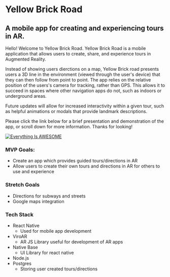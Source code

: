 # Yellow Brick Road

## A mobile app for creating and experiencing tours in AR.

  Hello! Welcome to Yellow Brick Road. Yellow Brick Road is a mobile application that allows users to create, share, and experience tours in Augmented Reality. 
  
  Instead of showing users dierctions on a map, Yellow Brick road presents users a 3D line in the environment (viewed through the user's device) that they can then follow from point to point. The app relies on the relative position of the users's camera for tracking, rather than GPS. This allows it to succeed in spaces where other navigation apps do not, such as indoors or underground areas. 
  
  Future updates will allow for increased interactivity within a given tour, such as helpful animations or modals that provide landmark descriptions.

  Please click the link below for a brief presentation and demonstration of the app, or scroll down for more information. Thanks for looking!

  <!-- https://www.youtube.com/watch?v=qAMLpsmQKNo&list=PLx0iOsdUOUmnTCO5wLzNNeaLbbZLlngp6&index=22&t=0s

  <a 
    href="http://www.youtube.com/watch?feature=player_embedded&v=qAMLpsmQKNo&list=PLx0iOsdUOUmnTCO5wLzNNeaLbbZLlngp6&index=22&t=0s" 
    target="_blank">
  
  <img 
    src="http://img.youtube.com/vi/qAMLpsmQKNo&list=PLx0iOsdUOUmnTCO5wLzNNeaLbbZLlngp6&index=22&t=0s/0.jpg" 
    alt="alt" width="240" height="180" border="10" />
  </a> -->

  [![Everything Is AWESOME](https://img.youtube.com/vi/qAMLpsmQKNo&list=PLx0iOsdUOUmnTCO5wLzNNeaLbbZLlngp6&index=22&t=0s/0.jpg)](https://www.youtube.com/watch?v=qAMLpsmQKNo&list=PLx0iOsdUOUmnTCO5wLzNNeaLbbZLlngp6&index=22&t=0s "Everything Is AWESOME")

### MVP Goals:

- Create an app which provides guided tours/directions in AR
- Allow users to create their own tours and directions in AR for others to use and experience

### Stretch Goals

- Directions for subways and streets
- Google maps integration

### Tech Stack

- React Native
  - Used for mobile app development
- ViroAR
  - AR JS Library useful for development of AR apps
- Native Base
  - UI Library for react native
- Node.js
- Postgres
  - Storing user created tours/directions
